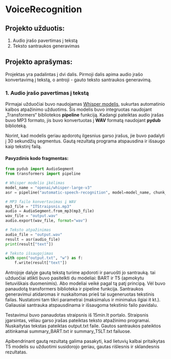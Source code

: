 # VoiceRecognition

## Projekto užduotis:
1. Audio įrašo pavertimas į tekstą
2. Teksto santraukos generavimas

## Projekto aprašymas:
Projektas yra padalintas į dvi dalis. Pirmoji dalis apima audio įrašo konvertavimą į tekstą, o antroji - gauto teksto santraukos generavimą. 

### 1. Audio įrašo pavertimas į tekstą

Pirmajai užduočiai buvo naudojamas [Whisper modelis](https://huggingface.co/openai/whisper-large-v3), sukurtas automatinio kalbos atpažinimo užduotims. Šis modelis buvo integruotas naudojant „Transformers“ bibliotekos **pipeline** funkciją. Kadangi pateiktas audio įrašas buvo MP3 formato, jis buvo konvertuotas į **WAV** formatą naudojant **pydub** biblioteką. 

Norint, kad modelis geriau apdorotų ilgesnius garso įrašus, jie buvo padalyti į 30 sekundžių segmentus. Gautą rezultatą programa atspausdina ir išsaugo kaip tekstinį failą.

#### Pavyzdinis kodo fragmentas:
```python
from pydub import AudioSegment
from transformers import pipeline

# Whisper modelio įkėlimas
model_name = "openai/whisper-large-v3"
asr = pipeline("automatic-speech-recognition", model=model_name, chunk_length_s=30)

# MP3 failo konvertavimas į WAV
mp3_file = "ITStraipsnis.mp3"
audio = AudioSegment.from_mp3(mp3_file)
wav_file = "output.wav"
audio.export(wav_file, format="wav")

# Teksto atpažinimas
audio_file = "output.wav"
result = asr(audio_file)
print(result["text"])

# Teksto išsaugojimas
with open("output.txt", "w") as f:
    f.write(result["text"])
```

Antrojoje dalyje gautą tekstą turime apdoroti ir paruošti jo santrauką. tai užduočiai atlikti buvo pasitelkti du modeliai: BART ir T5 (apmokytu lietuviškais duomenimis). Abo modeliai veikė pagal tą patį principą. Vėl buvo panaudotą transformers
biblioteka ir pipeline funkcija. Santraukos generavimui atidaromas ir nuskaitomas prieš tai sugeneruotas tekstinis failas. Nustatomi tam tikri parametrai (maksimalus ir minimalus ilgiai it kt.). Galiausiai santrauka atspausdinama ir išsaugoma tekstinio failo pavidalu. 

Testavimui buvo panaudotas straipsnis iš 15min.lt portalo. Straipsnis įgarsintas, vėliau garso įrašas pateiktas teksto atpažinimo programai. Nuskaitytas tekstas pateiktas output.txt faile. Gautos santraukos pateiktos atitinkamai summary_BART.txt ir summary_T5LT.txt failuose.

Apibendrinant gautą rezultatą galima pasakyti, kad lietuvių kalbai pritaikytas T5 modelis su užduotimi susidorojo geriau, gautas rišlesnis ir sklandesnis rezultatas.
